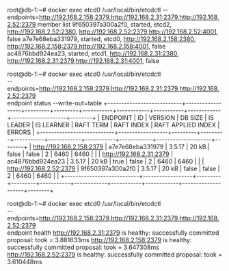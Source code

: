 root@db-1:~# docker exec etcd0 /usr/local/bin/etcdctl   --endpoints=http://192.168.2.158:2379,http://192.168.2.31:2379,http://192.168.2.52:2379   member list
9f650397a300a2f0, started, etcd2, http://192.168.2.52:2380, http://192.168.2.52:2379,http://192.168.2.52:4001, false
a7e7e68eba331979, started, etcd0, http://192.168.2.158:2380, http://192.168.2.158:2379,http://192.168.2.158:4001, false
ac4876bbd924ea23, started, etcd1, http://192.168.2.31:2380, http://192.168.2.31:2379,http://192.168.2.31:4001, false



root@db-1:~# docker exec etcd0 /usr/local/bin/etcdctl \
  --endpoints=http://192.168.2.158:2379,http://192.168.2.31:2379,http://192.168.2.52:2379 \
  endpoint status --write-out=table
+---------------------------+------------------+---------+---------+-----------+------------+-----------+------------+--------------------+--------+
|         ENDPOINT          |        ID        | VERSION | DB SIZE | IS LEADER | IS LEARNER | RAFT TERM | RAFT INDEX | RAFT APPLIED INDEX | ERRORS |
+---------------------------+------------------+---------+---------+-----------+------------+-----------+------------+--------------------+--------+
| http://192.168.2.158:2379 | a7e7e68eba331979 |  3.5.17 |   20 kB |     false |      false |         2 |       6460 |               6460 |        |
|  http://192.168.2.31:2379 | ac4876bbd924ea23 |  3.5.17 |   20 kB |      true |      false |         2 |       6460 |               6460 |        |
|  http://192.168.2.52:2379 | 9f650397a300a2f0 |  3.5.17 |   20 kB |     false |      false |         2 |       6460 |               6460 |        |
+---------------------------+------------------+---------+---------+-----------+------------+-----------+------------+--------------------+--------+





root@db-1:~# docker exec etcd0 /usr/local/bin/etcdctl \
  --endpoints=http://192.168.2.158:2379,http://192.168.2.31:2379,http://192.168.2.52:2379 \
  endpoint health
http://192.168.2.31:2379 is healthy: successfully committed proposal: took = 3.881633ms
http://192.168.2.158:2379 is healthy: successfully committed proposal: took = 3.647308ms
http://192.168.2.52:2379 is healthy: successfully committed proposal: took = 3.610448ms